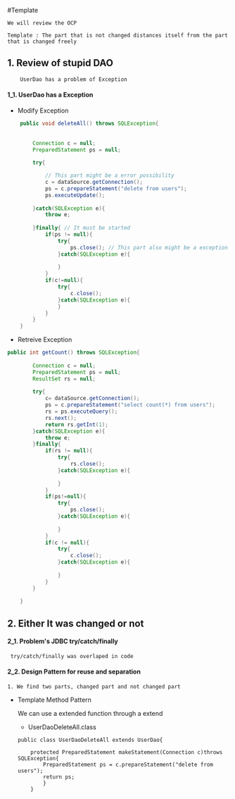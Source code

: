 #Template

    We will review the OCP
    
    Template : The part that is not changed distances itself from the part that is changed freely 

## 1. Review of stupid DAO
        
        UserDao has a problem of Exception 


#### 1_1. UserDao has a Exception

* Modify Exception
    
~~~java
    public void deleteAll() throws SQLException{
		
		
		Connection c = null;
		PreparedStatement ps = null;
				
		try{

			// This part might be a error possibility
			c = dataSource.getConnection();
			ps = c.prepareStatement("delete from users");
			ps.executeUpdate();
			
		}catch(SQLException e){
			throw e;
			
		}finally{ // It must be started 
			if(ps != null){
				try{
					ps.close(); // This part also might be a exception
				}catch(SQLException e){
					
				}
			}
			if(c!=null){
				try{
					c.close();
				}catch(SQLException e){
				}
			}
		}
	}
~~~

* Retreive Exception

~~~java
public int getCount() throws SQLException{
		
		Connection c = null;
		PreparedStatement ps = null;
		ResultSet rs = null;
		
		try{
			c= dataSource.getConnection();
			ps = c.prepareStatement("select count(*) from users");
			rs = ps.executeQuery();
			rs.next();
			return rs.getInt(1);
		}catch(SQLException e){
			throw e;
		}finally{
			if(rs != null){
				try{
					rs.close();
				}catch(SQLException e){
					
				}
			}
			if(ps!=null){
				try{
					ps.close();
				}catch(SQLException e){
					
				}
			}
			if(c != null){
				try{
					c.close();
				}catch(SQLException e){
					
				}
			}
		}
		
	}
~~~

## 2. Either It was changed or not

#### 2_1. Problem's JDBC try/catch/finally

	 try/catch/finally was overlaped in code

#### 2_2. Design Pattern for reuse and separation

	1. We find two parts, changed part and not changed part
	
    
* Template Method Pattern

	We can use a extended function through a extend 
	
	- UserDaoDeleteAll.class
	~~~
	public class UserDaoDeleteAll extends UserDao{

		protected PreparedStatement makeStatement(Connection c)throws SQLException{
			PreparedStatement ps = c.prepareStatement("delete from users");
			return ps;
			}
		}
	~~~

